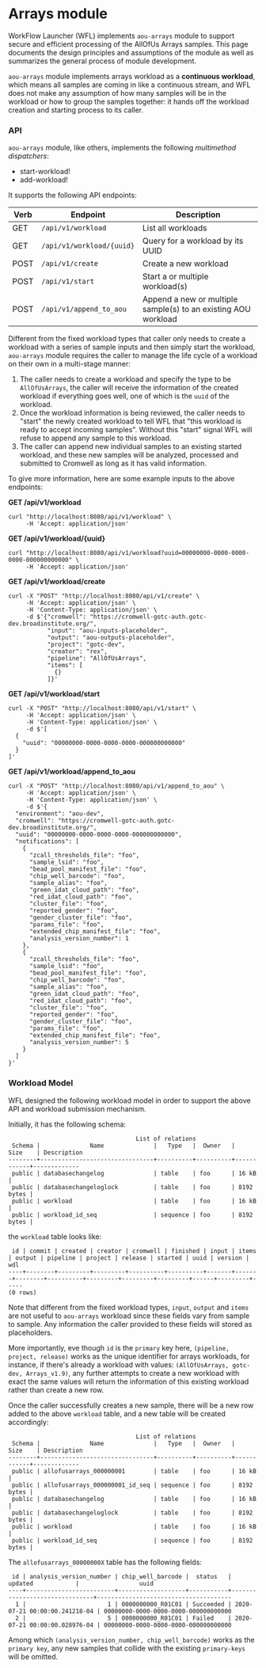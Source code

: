 # Arrays module

WorkFlow Launcher (WFL) implements `aou-arrays` module to
support secure and efficient processing of the AllOfUs Arrays
samples. This page documents the design principles and assumptions
of the module as well as summarizes the general process of module
development.

`aou-arrays` module implements arrays workload as a **continuous workload**, which
means all samples are coming in like a continuous stream, and WFL does not make
any assumption of how many samples will be in the workload or how to group the
samples together: it hands off the workload creation and starting process to its
caller.

### API

`aou-arrays` module, like others, implements the following _multimethod dispatchers_:

- start-workload!
- add-workload!

It supports the following API endpoints:

| Verb   | Endpoint                       | Description                                                    |
|--------|--------------------------------|----------------------------------------------------------------|
| GET    | `/api/v1/workload`             | List all workloads                                             |
| GET    | `/api/v1/workload/{uuid}`      | Query for a workload by its UUID                               |
| POST   | `/api/v1/create`               | Create a new workload                                          |
| POST   | `/api/v1/start`                | Start a or multiple workload(s)                                |
| POST   | `/api/v1/append_to_aou`        | Append a new or multiple sample(s) to an existing AOU workload |

Different from the fixed workload types that caller only needs to create a workload with a series of sample inputs and
then simply start the workload, `aou-arrays` module requires the caller to manage the life cycle of a workload on their
own in a multi-stage manner:

1. The caller needs to create a workload and specify the type to be `AllOfUsArrays`, the caller will receive the
information of the created workload if everything goes well, one of which is the `uuid` of the workload.
2. Once the workload information is being reviewed, the caller needs to "start" the newly created workload to
tell WFL that "this workload is ready to accept incoming samples". Without this "start" signal WFL will
refuse to append any sample to this workload.
3. The caller can append new individual samples to an existing started workload, and these new samples will be
analyzed, processed and submitted to Cromwell as long as it has valid information.

To give more information, here are some example inputs to the above endpoints:

**GET /api/v1/workload**

```shell
curl "http://localhost:8080/api/v1/workload" \
     -H 'Accept: application/json'
```

**GET /api/v1/workload/{uuid}**

```shell
curl "http://localhost:8080/api/v1/workload?uuid=00000000-0000-0000-0000-000000000000" \
     -H 'Accept: application/json'
```

**GET /api/v1/workload/create**

```shell
curl -X "POST" "http://localhost:8080/api/v1/create" \
     -H 'Accept: application/json' \
     -H 'Content-Type: application/json' \
     -d $'{"cromwell": "https://cromwell-gotc-auth.gotc-dev.broadinstitute.org/",
           "input": "aou-inputs-placeholder",
           "output": "aou-outputs-placeholder",
           "project": "gotc-dev",
           "creator": "rex",
           "pipeline": "AllOfUsArrays",
           "items": [
             {}
           ]}'
```

**GET /api/v1/workload/start**

```shell
curl -X "POST" "http://localhost:8080/api/v1/start" \
     -H 'Accept: application/json' \
     -H 'Content-Type: application/json' \
     -d $'[
  {
    "uuid": "00000000-0000-0000-0000-000000000000"
  }
]'
```

**GET /api/v1/workload/append_to_aou**

```shell
curl -X "POST" "http://localhost:8080/api/v1/append_to_aou" \
     -H 'Accept: application/json' \
     -H 'Content-Type: application/json' \
     -d $'{
  "environment": "aou-dev",
  "cromwell": "https://cromwell-gotc-auth.gotc-dev.broadinstitute.org/",
  "uuid": "00000000-0000-0000-0000-000000000000",
  "notifications": [
    {
      "zcall_thresholds_file": "foo",
      "sample_lsid": "foo",
      "bead_pool_manifest_file": "foo",
      "chip_well_barcode": "foo",
      "sample_alias": "foo",
      "green_idat_cloud_path": "foo",
      "red_idat_cloud_path": "foo",
      "cluster_file": "foo",
      "reported_gender": "foo",
      "gender_cluster_file": "foo",
      "params_file": "foo",
      "extended_chip_manifest_file": "foo",
      "analysis_version_number": 1
    },
    {
      "zcall_thresholds_file": "foo",
      "sample_lsid": "foo",
      "bead_pool_manifest_file": "foo",
      "chip_well_barcode": "foo",
      "sample_alias": "foo",
      "green_idat_cloud_path": "foo",
      "red_idat_cloud_path": "foo",
      "cluster_file": "foo",
      "reported_gender": "foo",
      "gender_cluster_file": "foo",
      "params_file": "foo",
      "extended_chip_manifest_file": "foo",
      "analysis_version_number": 5
    }
  ]
}'
```

### Workload Model

WFL designed the following workload model in order to support the above API and workload submission mechanism.

Initially, it has the following schema:

```
                                    List of relations
 Schema |              Name              |   Type   |  Owner   |    Size    | Description
--------+--------------------------------+----------+----------+------------+-------------
 public | databasechangelog              | table    | foo      | 16 kB      |
 public | databasechangeloglock          | table    | foo      | 8192 bytes |
 public | workload                       | table    | foo      | 16 kB      |
 public | workload_id_seq                | sequence | foo      | 8192 bytes |
```

the `workload` table looks like:

```
 id | commit | created | creator | cromwell | finished | input | items | output | pipeline | project | release | started | uuid | version | wdl
----+--------+---------+---------+----------+----------+-------+-------+--------+----------+---------+---------+---------+------+---------+-----
(0 rows)
```

Note that different from the fixed workload types, `input`, `output` and `items` are not useful to `aou-arrays` workload
since these fields vary from sample to sample. Any information the caller provided to these fields will stored as
placeholders.

More importantly, eve though `id` is the `primary` key here, `(pipeline, project, release)` works as the
unique identifier for arrays workloads, for instance, if there's already a workload with values:
`(AllOfUsArrays, gotc-dev, Arrays_v1.9)`, any further attempts to create a new workload with exact the same values
will return the information of this existing workload rather than create a new row.

Once the caller successfully creates a new sample, there will be a new row added to the above `workload` table, and a
new table will be created accordingly:

```
                                    List of relations
 Schema |              Name              |   Type   |  Owner   |    Size    | Description
--------+--------------------------------+----------+----------+------------+-------------
 public | allofusarrays_000000001        | table    | foo      | 16 kB      |
 public | allofusarrays_000000001_id_seq | sequence | foo      | 8192 bytes |
 public | databasechangelog              | table    | foo      | 16 kB      |
 public | databasechangeloglock          | table    | foo      | 8192 bytes |
 public | workload                       | table    | foo      | 16 kB      |
 public | workload_id_seq                | sequence | foo      | 8192 bytes |
```

The `allofusarrays_00000000X` table has the following fields:

```
 id | analysis_version_number | chip_well_barcode |  status   |            updated            |                 uuid
----+-------------------------+-------------------+-----------+-------------------------------+--------------------------------------
  1 |                       1 | 0000000000_R01C01 | Succeeded | 2020-07-21 00:00:00.241218-04 | 00000000-0000-0000-0000-000000000000
  2 |                       5 | 0000000000_R01C01 | Failed    | 2020-07-21 00:00:00.028976-04 | 00000000-0000-0000-0000-000000000000
```
Among which `(analysis_version_number, chip_well_barcode)` works as the `primary key`, any new samples that collide
with the existing `primary-keys` will be omitted.
